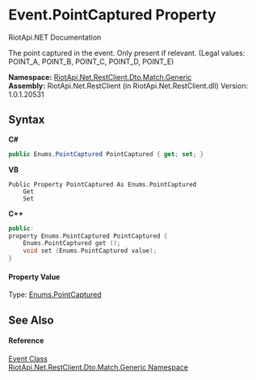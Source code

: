 # Event.PointCaptured Property 
RiotApi.NET Documentation 

The point captured in the event. Only present if relevant. (Legal values: POINT_A, POINT_B, POINT_C, POINT_D, POINT_E)

**Namespace:**&nbsp;<a href="f4767f78-ec21-8fc9-5619-34d53bfe8e2e">RiotApi.Net.RestClient.Dto.Match.Generic</a><br />**Assembly:**&nbsp;RiotApi.Net.RestClient (in RiotApi.Net.RestClient.dll) Version: 1.0.1.20531

## Syntax

**C#**<br />
``` C#
public Enums.PointCaptured PointCaptured { get; set; }
```

**VB**<br />
``` VB
Public Property PointCaptured As Enums.PointCaptured
	Get
	Set
```

**C++**<br />
``` C++
public:
property Enums.PointCaptured PointCaptured {
	Enums.PointCaptured get ();
	void set (Enums.PointCaptured value);
}
```


#### Property Value
Type: <a href="dce8291f-6315-0e34-e334-8c31c4ef249f">Enums.PointCaptured</a>

## See Also


#### Reference
<a href="31b28275-05b4-aa9d-75cc-729c08e630a4">Event Class</a><br /><a href="f4767f78-ec21-8fc9-5619-34d53bfe8e2e">RiotApi.Net.RestClient.Dto.Match.Generic Namespace</a><br />
